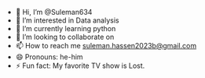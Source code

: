 - 👋 Hi, I’m @Suleman634
- 👀 I’m interested in Data analysis 
- 🌱 I’m currently learning python 
- 💞️ I’m looking to collaborate on 
- 📫 How to reach me suleman.hassen2023b@gmail.com
- 😄 Pronouns: he-him
- ⚡ Fun fact: My favorite TV show is Lost.

<!---
Suleman634/Suleman634 is a ✨ special ✨ repository because its `README.md` (this file) appears on your GitHub profile.
You can click the Preview link to take a look at your changes.
--->
